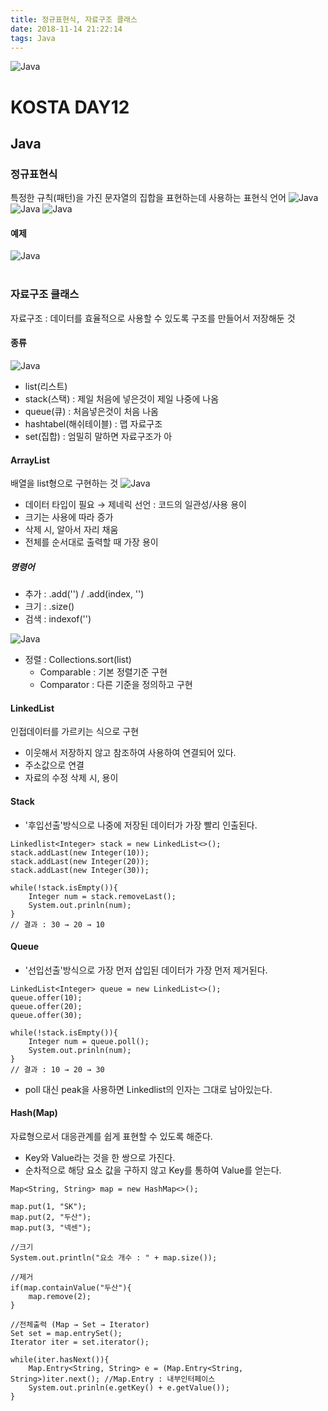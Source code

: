 ```yaml
---
title: 정규표현식, 자료구조 클래스
date: 2018-11-14 21:22:14
tags: Java
---
```


![Java](/images/javaimage.png)
# KOSTA DAY12
## Java

### 정규표현식
특정한 규칙(패턴)을 가진 문자열의 집합을 표현하는데 사용하는 표현식 언어
![Java](/images/java/java12-01.png)
![Java](/images/java/java12-02.png)
![Java](/images/java/java12-03.png)

#### 예제
![Java](/images/java/java12-04.png)
<br><br>

### 자료구조 클래스
자료구조 : 데이터를 효율적으로 사용할 수 있도록 구조를 만들어서 저장해둔 것
#### 종류
![Java](/images/java/java12-06.png)
- list(리스트)
- stack(스택) : 제일 처음에 넣은것이 제일 나중에 나옴
- queue(큐) : 처음넣은것이 처음 나옴
- hashtabel(해쉬테이블) : 맵 자료구조
- set(집합) : 엄밀히 말하면 자료구조가 아
 
####  ArrayList
배열을 list형으로 구현하는 것
![Java](/images/java/java12-05.png)
- 데이터 타입이 필요 → 제네릭 선언 : 코드의 일관성/사용 용이
- 크기는 사용에 따라 증가
- 삭제 시, 알아서 자리 채움
- 전체를 순서대로 출력할 때 가장 용이 

##### 명령어
- 추가 : .add('') / .add(index, '')
- 크기 : .size() 
- 검색 : indexof('')

![Java](/images/java/java12-07.png)
- 정렬 : Collections.sort(list)
    - Comparable : 기본 정렬기준 구현
    - Comparator : 다른 기준을 정의하고 구현
    
#### LinkedList
인접데이터를 가르키는 식으로 구현
- 이웃해서 저장하지 않고 참조하여 사용하여 연결되어 있다. 
- 주소값으로 연결
- 자료의 수정 삭제 시, 용이

#### Stack
- '후입선출'방식으로 나중에 저장된 데이터가 가장 빨리 인출된다.
```
Linkedlist<Integer> stack = new LinkedList<>();
stack.addLast(new Integer(10));
stack.addLast(new Integer(20));
stack.addLast(new Integer(30));

while(!stack.isEmpty()){
    Integer num = stack.removeLast();
    System.out.prinln(num);
}
// 결과 : 30 → 20 → 10
```

#### Queue
- '선입선출'방식으로 가장 먼저 삽입된 데이터가 가장 먼저 제거된다.
```
LinkedList<Integer> queue = new LinkedList<>();
queue.offer(10);
queue.offer(20);
queue.offer(30);

while(!stack.isEmpty()){
    Integer num = queue.poll();
    System.out.prinln(num);
}
// 결과 : 10 → 20 → 30
```
- poll 대신 peak을 사용하면 Linkedlist의 인자는 그대로 남아있는다.

#### Hash(Map)
자료형으로서 대응관계를 쉽게 표현할 수 있도록 해준다.
- Key와 Value라는 것을 한 쌍으로 가진다.
- 순차적으로 해당 요소 값을 구하지 않고 Key를 통하여 Value를 얻는다.
```
Map<String, String> map = new HashMap<>();

map.put(1, "SK");
map.put(2, "두산");
map.put(3, "넥센");

//크기
System.out.println("요소 개수 : " + map.size());

//제거
if(map.containValue("두산"){
    map.remove(2);
}

//전체출력 (Map → Set → Iterator)
Set set = map.entrySet();
Iterator iter = set.iterator();

while(iter.hasNext()){
    Map.Entry<String, String> e = (Map.Entry<String, String>)iter.next(); //Map.Entry : 내부인터페이스
    System.out.prinln(e.getKey() + e.getValue());
}
```
<br><br>